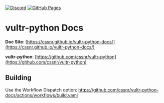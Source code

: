 [![Discord](https://img.shields.io/discord/899171661457293343?color=7289da&label=discord&logo=discord&logoColor=white&style=flat)](https://discord.gg/wXy6m2X8wY)
[![GitHub Pages](https://github.com/cssnr/vultr-python-docs/actions/workflows/build.yaml/badge.svg)](https://github.com/cssnr/vultr-python-docs/actions/workflows/build.yaml)
# vultr-python Docs

**Doc Site**: [https://cssnr.github.io/vultr-python-docs/](https://cssnr.github.io/vultr-python-docs/)

**vultr-python**: [https://github.com/cssnr/vultr-python](https://github.com/cssnr/vultr-python)

## Building

Use the Workflow Dispatch option: https://github.com/cssnr/vultr-python-docs/actions/workflows/build.yaml
